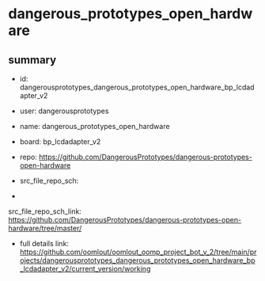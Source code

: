 # dangerous_prototypes_open_hardware
 
## summary 
* id: dangerousprototypes_dangerous_prototypes_open_hardware_bp_lcdadapter_v2
* user: dangerousprototypes
* name: dangerous_prototypes_open_hardware
* board: bp_lcdadapter_v2
* repo: https://github.com/DangerousPrototypes/dangerous-prototypes-open-hardware



* src_file_repo_sch: 
*
 src_file_repo_sch_link: https://github.com/DangerousPrototypes/dangerous-prototypes-open-hardware/tree/master/
* full details link: https://github.com/oomlout/oomlout_oomp_project_bot_v_2/tree/main/projects/dangerousprototypes_dangerous_prototypes_open_hardware_bp_lcdadapter_v2/current_version/working  






